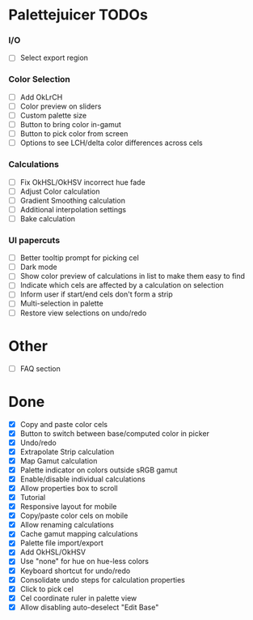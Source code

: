 # Palettejuicer TODOs

### I/O

- [ ] Select export region

### Color Selection

- [ ] Add OkLrCH
- [ ] Color preview on sliders
- [ ] Custom palette size
- [ ] Button to bring color in-gamut
- [ ] Button to pick color from screen
- [ ] Options to see LCH/delta color differences across cels

### Calculations

- [ ] Fix OkHSL/OkHSV incorrect hue fade
- [ ] Adjust Color calculation
- [ ] Gradient Smoothing calculation
- [ ] Additional interpolation settings
- [ ] Bake calculation

### UI papercuts

- [ ] Better tooltip prompt for picking cel
- [ ] Dark mode
- [ ] Show color preview of calculations in list to make them easy to find
- [ ] Indicate which cels are affected by a calculation on selection
- [ ] Inform user if start/end cels don't form a strip
- [ ] Multi-selection in palette
- [ ] Restore view selections on undo/redo

# Other

- [ ] FAQ section

# Done

- [x] Copy and paste color cels
- [x] Button to switch between base/computed color in picker
- [x] Undo/redo
- [x] Extrapolate Strip calculation
- [x] Map Gamut calculation
- [x] Palette indicator on colors outside sRGB gamut
- [x] Enable/disable individual calculations
- [x] Allow properties box to scroll
- [x] Tutorial
- [x] Responsive layout for mobile
- [x] Copy/paste color cels on mobile
- [x] Allow renaming calculations
- [x] Cache gamut mapping calculations
- [x] Palette file import/export
- [x] Add OkHSL/OkHSV
- [x] Use "none" for hue on hue-less colors
- [x] Keyboard shortcut for undo/redo
- [x] Consolidate undo steps for calculation properties
- [x] Click to pick cel
- [x] Cel coordinate ruler in palette view
- [x] Allow disabling auto-deselect "Edit Base"
